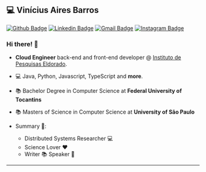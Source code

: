 
## :computer: Vinícius Aires Barros

[![Github Badge](https://img.shields.io/badge/-Github-000?style=flat-square&logo=Github&logoColor=white&link=https://github.com/v4ires)](https://github.com/v4ires)
[![Linkedin Badge](https://img.shields.io/badge/-LinkedIn-blue?style=flat-square&logo=Linkedin&logoColor=white&link=https://www.linkedin.com/in/v4ires/)](https://www.linkedin.com/in/v4ires/)
[![Gmail Badge](https://img.shields.io/badge/-Gmail-c14438?style=flat-square&logo=Gmail&logoColor=white&link=mailto:v4ires@gmail.com)](mailto:malone.nykolle@gmail.com)
[![Instagram Badge](https://img.shields.io/badge/-Instagram-BF008C?style=flat-square&logo=Instagram&logoColor=white&link=https://www.instagram.com/v4ires)](https://www.instagram.com/v4ires) 

### Hi there! 👋

- **Cloud Engineer** back-end and front-end developer @ [Instituto de Pesquisas Eldorado](https://www.eldorado.org.br/).
- 💻 Java, Python, Javascript, TypeScript and **more**.
- :books: Bachelor Degree in Computer Science at **Federal University of Tocantins**
- :books: Masters of Science in Computer Science at **University of São Paulo**

- Summary :rocket::
  - Distributed Systems Researcher 💻
  - Science Lover :heart:
  - Writer :books: Speaker :bust_in_silhouette:
---
